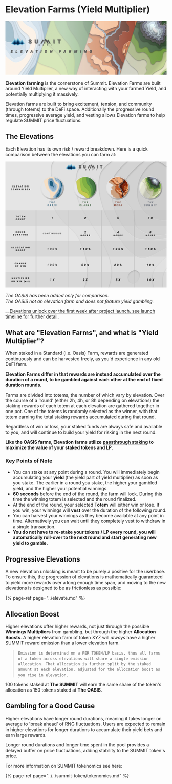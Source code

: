 # Elevation Farms \(Yield Multiplier\)

![](../../.gitbook/assets/elevation-farming-masthead.jpg)

**Elevation farming** is the cornerstone of Summit. Elevation Farms are built around Yield Multiplier, a new way of interacting with your farmed Yield, and potentially multiplying it massively.

Elevation farms are built to bring excitement, tension, and community \(through totems\) to the DeFi space. Additionally the progressive round times, progressive average yield, and vesting allows Elevation farms to help regulate SUMMIT price fluctuations.

## The Elevations

Each Elevation has its own risk / reward breakdown. Here is a quick comparison between the elevations you can farm at:

![](../../.gitbook/assets/elevation-comparison.jpg)

_The OASIS has been added only for comparison.  
The OASIS not an elevation farm and does not feature yield gambling._

\_\_[Elevations unlock over the first week after project launch, see launch timeline for further detail.](../../launch-timeline.md)

## What are "Elevation Farms", and what is "Yield Multiplier"?

When staked in a Standard \(i.e. Oasis\) Farm, rewards are generated continuously and can be harvested freely, as you'd experience in any old DeFi farm.

**Elevation Farms differ in that rewards are instead accumulated over the duration of a round, to be gambled against each other at the end of fixed duration rounds.**

Farms are divided into totems, the number of which vary by elevation.  Over the course of a ‘round’ \(either 2h, 4h, or 8h depending on elevations\) the staking rewards of each totem at each elevation are gathered together in one pot.  One of the totems is randomly selected as the winner, with that totem earning the total staking rewards accumulated during that round.

Regardless of win or loss, your staked funds are always safe and available to you, and will continue to build your yield for risking in the next round.

**Like the OASIS farms, Elevation farms utilize** [**passthrough staking**](../../summit-token/passthrough.md) **to maximize the value of your staked tokens and LP.**

### **Key Points of Note**

* You can stake at any point during a round. You will immediately begin accumulating your **yield** \(the yield part of yield multiplier\) as soon as you stake. The earlier in a round you stake, the higher your gambled yield, and the higher your potential winnings. 
* **60 seconds** before the end of the round, the farm will lock. During this time the winning totem is selected and the round finalized. 
* At the end of the round, your selected **Totem** will either win or lose. If you win, your winnings will **vest** over the duration of the following round. 
* You can harvest your winnings as they become available at any point in time. Alternatively you can wait until they completely vest to withdraw in a single transaction. 
* **You do not have to re-stake your tokens / LP every round, you will automatically roll-over to the next round and start generating new yield to gamble.**

## Progressive Elevations

A new elevation unlocking is meant to be purely a positive for the userbase. To ensure this, the progression of elevations is mathematically guaranteed to yield more rewards over a long enough time span, and moving to the new elevations is designed to be as frictionless as possible:

{% page-ref page="../elevate.md" %}

## Allocation Boost

Higher elevations offer higher rewards, not just through the possible **Winnings Multipliers** from gambling, but through the higher **Allocation Boosts**. A higher elevation farm of token XYZ will _always_ have a higher SUMMIT reward emission than a lower elevation farm.

> `Emission is determined on a PER TOKEN/LP basis, thus all farms of a token across elevations will share a single emission allocation. That allocation is further split by the staked amount at each elevation, adjusted for the allocation boost as you rise in elevation.`

100 tokens staked at **The SUMMIT** will earn the same share of the token's allocation as 150 tokens staked at **The OASIS**.

## Gambling for a Good Cause

Higher elevations have longer round durations, meaning it takes longer on average to 'break ahead' of RNG fluctuations. Users are expected to remain in higher elevations for longer durations to accumulate their yield bets and earn large rewards.

Longer round durations and longer time spent in the pool provides a delayed buffer on price fluctuations, adding stability to the SUMMIT token's price.

For more information on SUMMIT tokenomics see here:

{% page-ref page="../../summit-token/tokenomics.md" %}



